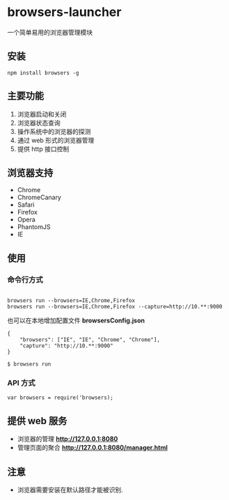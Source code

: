 browsers-launcher
=================

一个简单易用的浏览器管理模块


## 安装
```
npm install browsers -g
```

## 主要功能
1. 浏览器启动和关闭
2. 浏览器状态查询
3. 操作系统中的浏览器的探测
4. 通过 web 形式的浏览器管理
5. 提供 http 接口控制 

## 浏览器支持
* Chrome
* ChromeCanary
* Safari
* Firefox
* Opera
* PhantomJS
* IE

## 使用
### 命令行方式
```

browsers run --browsers=IE,Chrome,Firefox
browsers run --browsers=IE,Chrome,Firefox --capture=http://10.**:9000
```
也可以在本地增加配置文件 **browsersConfig.json**

```
{
    "browsers": ["IE", "IE", "Chrome", "Chrome"],
    "capture": "http://10.**:9000"
}
```
```
$ browsers run
```
### API 方式
```
var browsers = require('browsers);
```


## 提供 web 服务
* 浏览器的管理 **http://127.0.0.1:8080**
* 管理页面的聚合 **http://127.0.0.1:8080/manager.html**

## 注意
* 浏览器需要安装在默认路径才能被识别.

